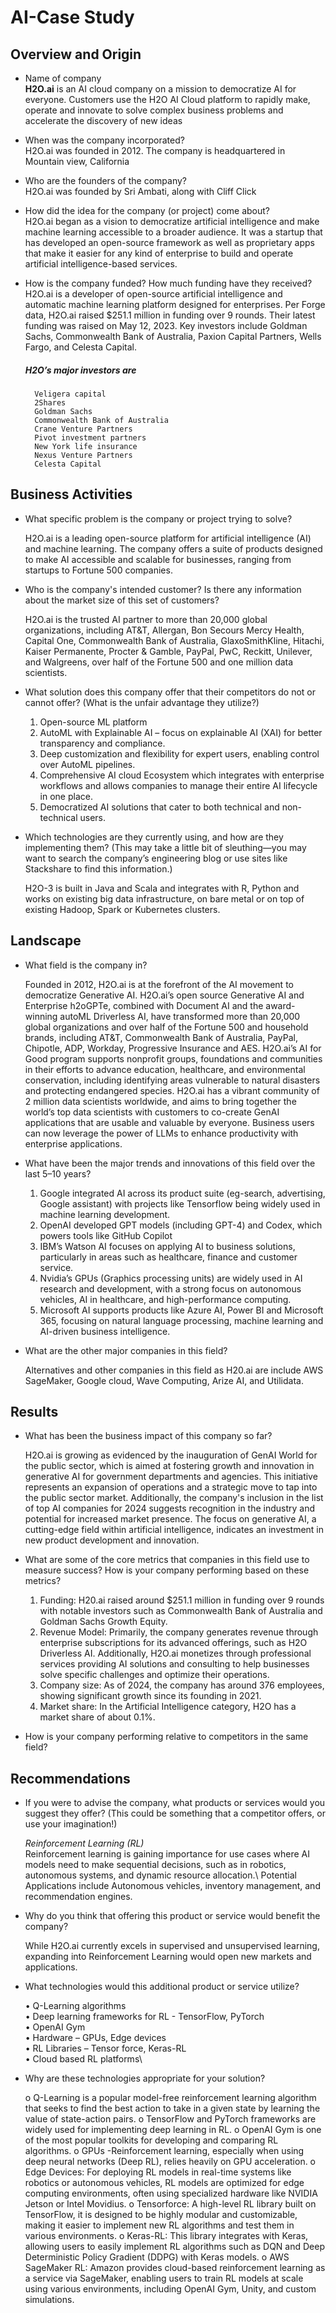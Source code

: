 # AI-Case Study

## Overview and Origin

* Name of company  
    **H2O.ai** is an AI cloud company on a mission to democratize AI for everyone. Customers use the H2O AI Cloud platform to rapidly make, operate and innovate to solve complex business problems and accelerate the discovery of new ideas
  
* When was the company incorporated?  
    H2O.ai was founded in 2012. The company is headquartered in Mountain view, California
  
* Who are the founders of the company?  
    H2O.ai was founded by Sri Ambati, along with Cliff Click
  
* How did the idea for the company (or project) come about?  
    H2O.ai began as a vision to democratize artificial intelligence and make machine learning accessible to a broader audience. It was a startup that has developed an open-source framework as well as proprietary apps that make it easier for any kind of enterprise to build and operate artificial intelligence-based services.
  
* How is the company funded? How much funding have they received?  
    H2O.ai is a developer of open-source artificial intelligence and automatic machine learning platform designed for enterprises. Per Forge data, H2O.ai raised $251.1 million in funding over 9 rounds. Their latest funding was raised on May 12, 2023. Key investors include Goldman Sachs, Commonwealth Bank of Australia, Paxion Capital Partners, Wells Fargo, and Celesta Capital.
   ##### H2O’s major investors are
        Veligera capital
        2Shares
        Goldman Sachs
        Commonwealth Bank of Australia
        Crane Venture Partners
        Pivot investment partners
        New York life insurance	
        Nexus Venture Partners
        Celesta Capital

## Business Activities

* What specific problem is the company or project trying to solve?
  
    H2O.ai is a leading open-source platform for artificial intelligence (AI) and machine learning. The company offers a suite of products designed to make AI accessible and scalable for businesses, ranging from startups to Fortune 500 companies.
* Who is the company's intended customer? Is there any information about the market size of this set of customers?
  
    H2O.ai is the trusted AI partner to more than 20,000 global organizations, including AT&T, Allergan, Bon Secours Mercy Health, Capital One, Commonwealth Bank of Australia, GlaxoSmithKline, Hitachi, Kaiser Permanente, Procter & Gamble, PayPal, PwC, Reckitt, Unilever, and Walgreens, over half of the Fortune 500 and one million data scientists.

* What solution does this company offer that their competitors do not or cannot offer? (What is the unfair advantage they utilize?)
  
    1.  Open-source ML platform 
    2.  AutoML with Explainable AI – focus on explainable AI (XAI) for better transparency and compliance.
    3.	Deep customization and flexibility for expert users, enabling control over AutoML pipelines.
    4.	Comprehensive AI cloud Ecosystem which integrates with enterprise workflows and allows companies to manage their entire AI lifecycle in one place.
    5.	Democratized AI solutions that cater to both technical and non-technical users.
       
* Which technologies are they currently using, and how are they implementing them? (This may take a little bit of sleuthing&mdash;you may want to search the company’s engineering blog or use sites like Stackshare to find this information.)
  
    H2O-3 is built in Java and Scala and integrates with R, Python and works on existing big data infrastructure, on           bare metal or on top of existing Hadoop, Spark or Kubernetes clusters.

## Landscape

* What field is the company in?
 
  Founded in 2012, H2O.ai is at the forefront of the AI movement to democratize Generative AI. H2O.ai’s open source          Generative AI and Enterprise h2oGPTe, combined with Document AI and the award-winning autoML Driverless AI, have           transformed more than 20,000 global organizations and over half of the Fortune 500 and household brands, including         AT&T, Commonwealth Bank of Australia, PayPal, Chipotle, ADP, Workday, Progressive Insurance and AES. H2O.ai’s AI for       Good program supports nonprofit groups, foundations and communities in their efforts to advance education,                 healthcare, and environmental conservation, including identifying areas vulnerable to natural disasters and                protecting endangered species. H2O.ai has a vibrant community of 2 million data scientists worldwide, and aims to          bring together the world’s top data scientists with customers to co-create GenAI applications that are usable and          valuable by everyone. Business users can now leverage the power of LLMs to enhance productivity with enterprise            applications.

* What have been the major trends and innovations of this field over the last 5&ndash;10 years?
  
    1.	Google integrated AI across its product suite (eg-search, advertising, Google assistant) with projects like Tensorflow being widely used in machine learning development.
    2.	OpenAI developed GPT models (including GPT-4) and Codex, which powers tools like GitHub Copilot
    3.	IBM’s Watson AI focuses on applying AI to business solutions, particularly in areas such as healthcare, finance and customer service.
    4.	Nvidia’s GPUs (Graphics processing units) are widely used in AI research and development, with a strong focus on autonomous vehicles, AI in healthcare, and high-performance computing.
    5.	Microsoft AI supports products like Azure AI, Power BI and Microsoft 365, focusing on natural language processing, machine learning and AI-driven business intelligence.

* What are the other major companies in this field?
  
    Alternatives and other companies in this field as H20.ai are include AWS SageMaker, Google cloud, Wave Computing, Arize AI, and Utilidata.

## Results

* What has been the business impact of this company so far?
  
    H2O.ai is growing as evidenced by the inauguration of GenAI World for the public sector, which is aimed at fostering growth and innovation in generative AI for government departments and agencies. This initiative represents an expansion of operations and a strategic move to tap into the public sector market. Additionally, the company's inclusion in the list of top AI companies for 2024 suggests recognition in the industry and potential for increased market presence. The focus on generative AI, a cutting-edge field within artificial intelligence, indicates an investment in new product development and innovation.

* What are some of the core metrics that companies in this field use to measure success? How is your company performing based on these metrics?

    1.	Funding: H20.ai raised around $251.1 million in funding over 9 rounds with notable investors such as Commonwealth Bank of Australia and Goldman Sachs Growth Equity.
    2.	Revenue Model: Primarily, the company generates revenue through enterprise subscriptions for its advanced offerings, such as H2O Driverless AI. Additionally, H2O.ai monetizes through professional services providing AI solutions and consulting to help businesses solve specific challenges and optimize their operations.
    3.	Company size: As of 2024, the company has around 376 employees, showing significant growth since its founding in 2021.
    4.	Market share: In the Artificial Intelligence category, H2O has a market share of about 0.1%. 

* How is your company performing relative to competitors in the same field?

## Recommendations

* If you were to advise the company, what products or services would you suggest they offer? (This could be something that a competitor offers, or use your imagination!)
  
    *Reinforcement Learning (RL)*\
    Reinforcement learning is gaining importance for use cases where AI models need to make sequential decisions, such         as in robotics, autonomous systems, and dynamic resource allocation.\ 
    Potential Applications include Autonomous vehicles, inventory management, and recommendation engines.

* Why do you think that offering this product or service would benefit the company?
  
    While H2O.ai currently excels in supervised and unsupervised learning, expanding into Reinforcement Learning would         open new markets and applications.

* What technologies would this additional product or service utilize?
  
    •	Q-Learning algorithms\
    •	Deep learning frameworks for RL - TensorFlow, PyTorch\
    •	OpenAI 	Gym\
    •	Hardware – GPUs, Edge devices\
    •	RL Libraries – Tensor force, Keras-RL\
    •	Cloud based RL platforms\ 	

* Why are these technologies appropriate for your solution?
  
     o	Q-Learning is a popular model-free reinforcement learning algorithm that seeks to find the best action to take          in a given state by learning the value of state-action pairs.
     o	TensorFlow and PyTorch  frameworks are widely used for implementing deep learning in RL.
     o	OpenAI Gym is one of the most popular toolkits for developing and comparing RL algorithms.
     o	GPUs -Reinforcement learning, especially when using deep neural networks (Deep RL), relies heavily on GPU               acceleration.
     o	Edge Devices: For deploying RL models in real-time systems like robotics or autonomous vehicles, RL models are          optimized for edge computing environments, often using specialized hardware like NVIDIA Jetson or Intel Movidius.
     o	Tensorforce: A high-level RL library built on TensorFlow, it is designed to be highly modular and customizable,         making it easier to implement new RL algorithms and test them in various environments.
     o	Keras-RL: This library integrates with Keras, allowing users to easily implement RL algorithms such as DQN and          Deep Deterministic Policy Gradient (DDPG) with Keras models.
     o	AWS SageMaker RL: Amazon provides cloud-based reinforcement learning as a service via SageMaker, enabling users to      train RL models at scale using various environments, including OpenAI Gym, Unity, and custom simulations.
